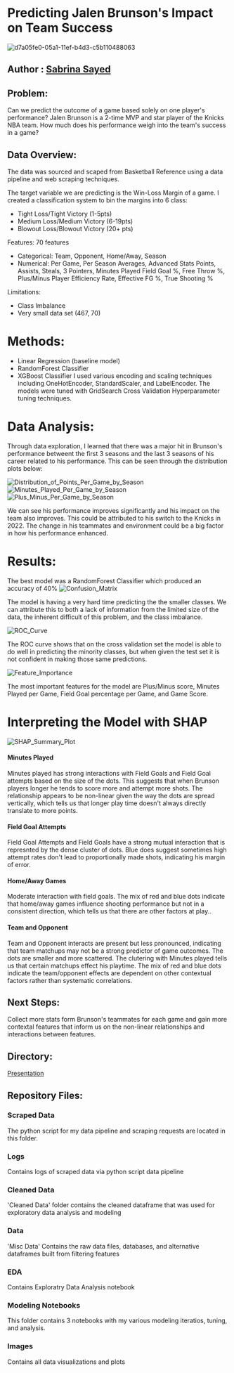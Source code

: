 # Predicting Jalen Brunson's Impact on Team Success
![d7a05fe0-05a1-11ef-b4d3-c5b110488063](https://github.com/user-attachments/assets/3a043496-b8f4-4d56-8ff1-bd66eb97ba4d)

## Author : [Sabrina Sayed](https://github.com/sabrinasayed99)


## Problem:
Can we predict the outcome of a game based solely on one player's performance? Jalen Brunson is a 2-time MVP and star player of the Knicks NBA team. How much does his performance weigh into the team's success in a game?



## Data Overview: 
The data was sourced and scaped from Basketball Reference using a data pipeline and web scraping techniques.

The target variable we are predicting is the Win-Loss Margin of a game. I created a classification system to bin the margins into 6 class:

- Tight Loss/Tight Victory (1-5pts)
- Medium Loss/Medium Victory (6-19pts)
- Blowout Loss/Blowout Victory (20+ pts)


Features: 70 features
- Categorical: Team, Opponent, Home/Away, Season
- Numerical: Per Game, Per Season Averages, Advanced Stats
            Points, Assists, Steals, 3 Pointers, Minutes Played
            Field Goal %, Free Throw %, Plus/Minus
            Player Efficiency Rate, Effective FG %, True Shooting %

Limitations:
  - Class Imbalance
  - Very small data set (467, 70)

# Methods:
- Linear Regression (baseline model)
- RandomForest Classifier
- XGBoost Classifier
I used various encoding and scaling techniques including OneHotEncoder, StandardScaler, and LabelEncoder. The models were tuned with GridSearch Cross Validation Hyperparameter tuning techniques. 

# Data Analysis:

Through data exploration, I learned that there was a major hit in Brunson's performance betweent the first 3 seasons and the last 3 seasons of his career related to his performance. This can be seen through the distribution plots below:

![Distribution_of_Points_Per_Game_by_Season](https://github.com/user-attachments/assets/5570e9a8-3c44-4d2a-8886-bb1eb3010eab)
![Minutes_Played_Per_Game_by_Season](https://github.com/user-attachments/assets/7bc20405-6b61-4c14-a807-41fd643ccf84)
![Plus_Minus_Per_Game_by_Season](https://github.com/user-attachments/assets/a68267e5-4b2d-4360-910e-f2033025ffb3)

We can see his performance improves significantly and his impact on the team also improves. This could be attributed to his switch to the Knicks in 2022. The change in his teammates and environment could be a big factor in how his performance enhanced.  

# Results:
The best model was a RandomForest Classifier which produced an accuracy of 40%
![Confusion_Matrix](https://github.com/user-attachments/assets/7c4750a4-c8a4-4120-b13a-582c256f3c0e)

The model is having a very hard time predicting the the smaller classes. We can attribute this to both a lack of information from the limited size of the data, the inherent difficult of this problem, and the class imbalance.

![ROC_Curve](https://github.com/user-attachments/assets/51364dc3-cb0d-4624-9b9f-68ae0247c21c)

The ROC curve shows that on the cross validation set the model is able to do well in predicting the minority classes, but when given the test set it is not confident in making those same predictions.

![Feature_Importance](https://github.com/user-attachments/assets/33ea738a-f305-45e2-8e45-d045e97b73f6)

The most important features for the model are Plus/Minus score, Minutes Played per Game, Field Goal percentage per Game, and Game Score.


# Interpreting the Model with SHAP
![SHAP_Summary_Plot](https://github.com/user-attachments/assets/81a1c46f-9208-466c-8684-e1685a06a22a)

#### Minutes Played
Minutes played has strong interactions with Field Goals and Field Goal attempts based on the size of the dots. This suggests that when Brunson players longer he tends to score more and attempt more shots. The relationship appears to be non-linear given the way the dots are spread vertically, which tells us that longer play time doesn't always directly translate to more points. 

#### Field Goal Attempts
Field Goal Attempts and Field Goals have a strong mutual interaction that is represnted by the dense cluster of dots. Blue does suggest sometimes high attempt rates don't lead to proportionally made shots, indicating his margin of error.

#### Home/Away Games
Moderate interaction with field goals. The mix of red and blue dots indicate that home/away games influence shooting performance but not in a consistent direction, which tells us that there are other factors at play..

#### Team and Opponent
Team and Opponent interacts are present but less pronounced, indicating that team matchups may not be a strong predictor of game outcomes. The dots are smaller and more scattered. The clutering with Minutes played tells us that certain matchups effect his playtime. The mix of red and blue dots indicate the team/opponent effects are dependent on other contextual factors rather than systematic correlations.


 ## Next Steps:
Collect more stats form Brunson's teammates for each game and gain more contextal features that inform us on the non-linear relationships and interactions between features.

## Directory:
[Presentation](https://www.canva.com/design/DAGWfOUA7MA/C7TaAAeUlFvrzr8DdZ-Emw/view?utm_content=DAGWfOUA7MA&utm_campaign=designshare&utm_medium=link&utm_source=editor)


## Repository Files:

### Scraped Data
The python script for my data pipeline and scraping requests are located in this folder.

### Logs
Contains logs of scraped data via python script data pipeline

### Cleaned Data
'Cleaned Data' folder contains the cleaned dataframe that was used for exploratory data analysis and modeling

### Data
'Misc Data' Contains the raw data files, databases, and alternative dataframes built from filtering features

### EDA
Contains Exploratry Data Analysis notebook

### Modeling Notebooks
This folder contains 3 notebooks with my various modeling iteratios, tuning, and analysis.

### Images
Contains all data visualizations and plots


